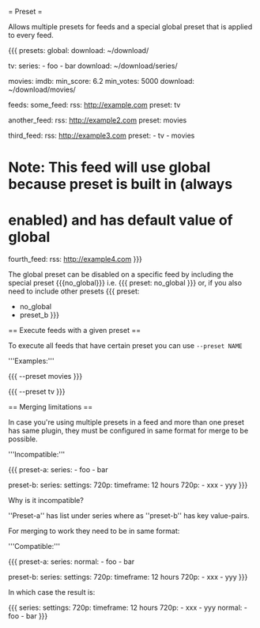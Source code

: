 = Preset =

Allows multiple presets for feeds and a special global preset that is
applied to every feed.

{{{
presets:
  global:
    download: ~/download/

  tv:
    series:
      - foo
      - bar
    download: ~/download/series/

  movies:
    imdb:
      min_score: 6.2
      min_votes: 5000
    download: ~/download/movies/

feeds:
  some_feed:
    rss: http://example.com
    preset: tv

  another_feed:
    rss: http://example2.com
    preset: movies

  third_feed:
    rss: http://example3.com
    preset: 
      - tv
      - movies

  # Note: This feed will use global because preset is built in (always
  # enabled) and has default value of global
  fourth_feed:
    rss: http://example4.com
}}}

The global preset can be disabled on a specific feed by including the special preset {{{no_global}}} i.e.
{{{
preset: no_global
}}}
or, if you also need to include other presets
{{{
preset:
  - no_global
  - preset_b
}}}

== Execute feeds with a given preset ==

To execute all feeds that have certain preset you can use `--preset NAME`

'''Examples:'''

{{{
--preset movies
}}}

{{{
--preset tv
}}}

== Merging limitations ==

In case you're using multiple presets in a feed and more than one preset has same plugin, they must be
configured in same format for merge to be possible.

'''Incompatible:'''

{{{
preset-a:
  series:
    - foo
    - bar

preset-b:
  series:
    settings:
      720p:
        timeframe: 12 hours
    720p:
      - xxx
      - yyy
}}}

Why is it incompatible?

''Preset-a'' has list under series where as ''preset-b'' has key value-pairs.

For merging to work they need to be in same format:

'''Compatible:'''

{{{
preset-a:
  series:
    normal:
      - foo
      - bar

preset-b:
  series:
    settings:
      720p:
        timeframe: 12 hours
    720p:
      - xxx
      - yyy
}}}

In which case the result is:

{{{
series:
  settings:
    720p:
      timeframe: 12 hours
  720p:
    - xxx
    - yyy
  normal:
    - foo
    - bar
}}}